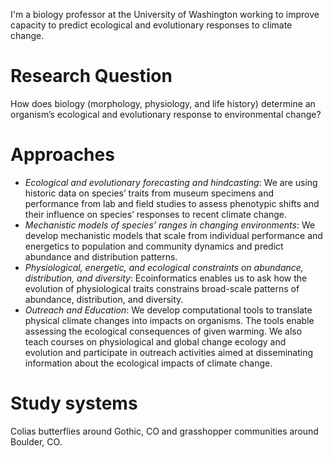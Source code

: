 I'm a biology professor at the University of Washington working to improve capacity to predict ecological and evolutionary responses to climate change.

# Research Question
How does biology (morphology, physiology, and life history) determine an organism’s ecological and evolutionary response to environmental change?

# Approaches
* *Ecological and evolutionary forecasting and hindcasting*: We are using historic data on species’ traits from museum specimens and performance from lab and field studies to assess phenotypic shifts and their influence on species’ responses to recent climate change.
* *Mechanistic models of species’ ranges in changing environments*: We develop mechanistic models that scale from individual performance and energetics to population and community dynamics and predict abundance and distribution patterns.
* *Physiological, energetic, and ecological constraints on abundance, distribution, and diversity*: Ecoinformatics enables us to ask how the evolution of physiological traits constrains broad-scale patterns of abundance, distribution, and diversity.
* *Outreach and Education*: We develop computational tools to translate physical climate changes into impacts on organisms. The tools enable assessing the ecological consequences of given warming. We also teach courses on physiological and global change ecology and evolution and participate in outreach activities aimed at disseminating information about the ecological impacts of climate change.

# Study systems
Colias butterflies around Gothic, CO and grasshopper communities around Boulder, CO.

